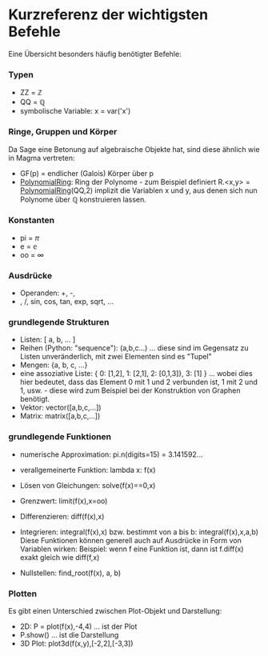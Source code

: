 

# Kurzreferenz der wichtigsten Befehle

Eine Übersicht besonders häufig benötigter Befehle: 


### Typen

* ZZ = $\mathbb{Z}$ 
* QQ = $\mathbb{Q}$ 
* symbolische Variable: x = var('x') 

### Ringe, Gruppen und Körper

Da Sage eine Betonung auf algebraische Objekte hat, sind diese ähnlich wie in Magma vertreten: 

* GF(p) = endlicher (Galois) Körper über p 
* <a href="/PolynomialRing">PolynomialRing</a>: Ring der Polynome - zum Beispiel definiert R.<x,y> = <a href="/PolynomialRing">PolynomialRing</a>(QQ,2) implizit die Variablen x und y, aus denen sich nun Polynome über $\mathbb{Q}$ konstruieren lassen. 

### Konstanten

* pi = $\pi$ 
* e = $\mathbb{e}$ 
* oo = $\infty$ 

### Ausdrücke

* Operanden: +, -, 
* , /, sin, cos, tan, exp, sqrt, ... 

### grundlegende Strukturen

* Listen: [ a, b, ... ] 
* Reihen (Python: "sequence"): (a,b,c...) ... diese sind im Gegensatz zu Listen unveränderlich, mit zwei Elementen sind es "Tupel" 
* Mengen: {a, b, c, ...} 
* eine assoziative Liste: { 0: [1,2], 1: [2,1], 2: [0,1,3]}, 3: [1] } ... wobei dies hier bedeutet, dass das Element 0 mit 1 und 2 verbunden ist, 1 mit 2 und 1, usw. - diese wird zum Beispiel bei der Konstruktion von Graphen benötigt. 
* Vektor: vector([a,b,c,...]) 
* Matrix: matrix([a,b,c,...]) 

### grundlegende Funktionen

* numerische Approximation: pi.n(digits=15) = 3.141592... 
* verallgemeinerte Funktion: lambda x: f(x) 
* Lösen von Gleichungen: solve(f(x)==0,x) 
* Grenzwert: limit(f(x),x=oo) 
* Differenzieren: diff(f(x),x) 
* Integrieren: integral(f(x),x) bzw. bestimmt von a bis b: integral(f(x),x,a,b) 
Diese Funktionen können generell auch auf Ausdrücke in Form von Variablen wirken: Beispiel: wenn f eine Funktion ist, dann ist f.diff(x) exakt gleich wie diff(f,x) 

* Nullstellen: find_root(f(x), a, b) 

### Plotten

Es gibt einen Unterschied zwischen Plot-Objekt und Darstellung: 

* 2D: P = plot(f(x),-4,4) ... ist der Plot 
* P.show() ... ist die Darstellung 
* 3D Plot: plot3d(f(x,y),[-2,2],[-3,3]) 